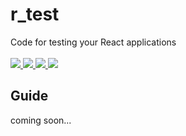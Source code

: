 # r_test
Code for testing your React applications<br><br>
<a href='https://nodejs.org/en/'>
    <img src="https://img.shields.io/badge/node-14.16.1-green">
  <a/>
  <a href='https://www.npmjs.com/'>
    <img src="https://img.shields.io/badge/npm-6.14.12-green">
  <a/>
    <a href='https://reactjs.org/'>
    <img src="https://img.shields.io/badge/react-%5E17.0.2-blue">
  <a/>
      <a/>
    <a href='https://reactjs.org/'>
    <img src="https://img.shields.io/badge/%40testing--library%2Freact-%5E11.2.7-yellow">
  <a/>
      
  

<h2>Guide</h2>
coming soon...

